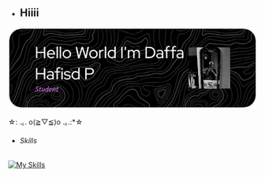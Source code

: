 - ## Hiiii

![Daffa Hafisd P](github-header-image.png)

<!--
**zmno84/zmno84** is a ✨ _special_ ✨ repository because its `README.md` (this file) appears on your GitHub profile.

Here are some ideas to get you started:

- 🔭 I’m currently working on ...
- 🌱 I’m currently learning ...
- 👯 I’m looking to collaborate on ...
- 🤔 I’m looking for help with ...
- 💬 Ask me about ...
- 📫 How to reach me: ...
- 😄 Pronouns: ...
- ⚡ Fun fact: ...
-->

☆: .｡. o(≧▽≦)o .｡.:*☆

- ###### Skills
[![My Skills](https://skillicons.dev/icons?i=html,css,js)](https://skillicons.dev)
